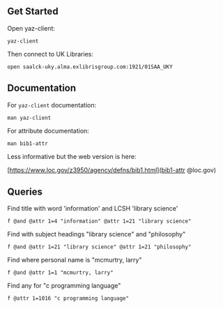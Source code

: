 ## Get Started

Open yaz-client:

```
yaz-client
```

Then connect to UK Libraries:

```
open saalck-uky.alma.exlibrisgroup.com:1921/01SAA_UKY
```

## Documentation

For `yaz-client` documentation:

```
man yaz-client
```

For attribute documentation:

```
man bib1-attr
```

Less informative but the web version is here:

[https://www.loc.gov/z3950/agency/defns/bib1.html](bib1-attr @loc.gov)

## Queries

Find title with word 'information' and LCSH 'library science'

```
f @and @attr 1=4 "information" @attr 1=21 "library science"
```

Find with subject headings "library science" and "philosophy"

```
f @and @attr 1=21 "library science" @attr 1=21 "philosophy"
```

Find where personal name is "mcmurtry, larry"

```
f @and @attr 1=1 "mcmurtry, larry"
```

Find any for "c programming language"

```
f @attr 1=1016 "c programming language"
```


